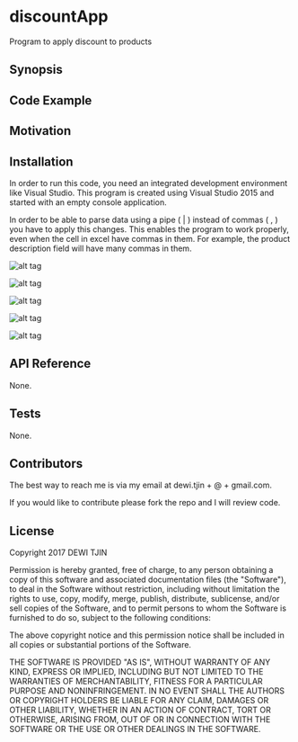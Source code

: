 # discountApp
Program to apply discount to products

## Synopsis



## Code Example


## Motivation


## Installation

In order to run this code, you need an integrated development environment like Visual Studio.  This program is created 
using Visual Studio 2015 and started with an empty console application.

In order to be able to parse data using a pipe ( | ) instead of commas ( , ) you have to apply this changes.  This enables 
the program to work properly, even when the cell in excel have commas in them. For example, the product description field will
have many commas in them.

![alt tag](https://cloud.githubusercontent.com/assets/6993716/24091864/0bbf721a-0d08-11e7-85ad-c8f11b58c220.PNG)

![alt tag](https://cloud.githubusercontent.com/assets/6993716/24091906/4bb56fbe-0d08-11e7-9bdd-3a13447b38a0.PNG)

![alt tag](https://cloud.githubusercontent.com/assets/6993716/24091911/598b6c92-0d08-11e7-9f82-a8ba39ab3aa3.PNG)

![alt tag](https://cloud.githubusercontent.com/assets/6993716/24091939/83135d2c-0d08-11e7-9ba3-eae06eb514bc.PNG)

![alt tag](https://cloud.githubusercontent.com/assets/6993716/24091949/916a54de-0d08-11e7-8247-797cfd0b1c38.PNG)

## API Reference

None.

## Tests

None.

## Contributors

The best way to reach me is via my email at dewi.tjin + @ + gmail.com.

If you would like to contribute please fork the repo and I will review code.

## License

Copyright 2017 DEWI TJIN

Permission is hereby granted, free of charge, to any person obtaining a copy of this software and associated documentation files (the "Software"), to deal in the Software without restriction, including without limitation the rights to use, copy, modify, merge, publish, distribute, sublicense, and/or sell copies of the Software, and to permit persons to whom the Software is furnished to do so, subject to the following conditions:

The above copyright notice and this permission notice shall be included in all copies or substantial portions of the Software.

THE SOFTWARE IS PROVIDED "AS IS", WITHOUT WARRANTY OF ANY KIND, EXPRESS OR IMPLIED, INCLUDING BUT NOT LIMITED TO THE WARRANTIES OF MERCHANTABILITY, FITNESS FOR A PARTICULAR PURPOSE AND NONINFRINGEMENT. IN NO EVENT SHALL THE AUTHORS OR COPYRIGHT HOLDERS BE LIABLE FOR ANY CLAIM, DAMAGES OR OTHER LIABILITY, WHETHER IN AN ACTION OF CONTRACT, TORT OR OTHERWISE, ARISING FROM, OUT OF OR IN CONNECTION WITH THE SOFTWARE OR THE USE OR OTHER DEALINGS IN THE SOFTWARE.







